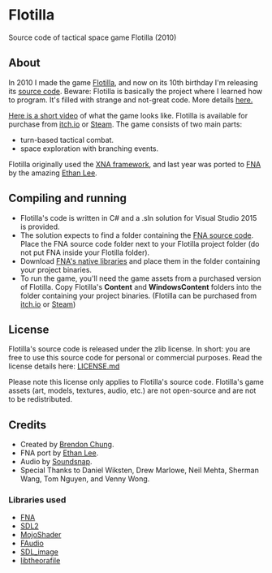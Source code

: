 # Flotilla
Source code of tactical space game Flotilla (2010)

## About
In 2010 I made the game [Flotilla](https://blendogames.com/flotilla), and now on its 10th birthday I'm releasing its [source code](https://github.com/blendogames/Flotilla). Beware: Flotilla is basically the project where I learned how to program. It's filled with strange and not-great code. More details [here.](http://blendogames.com/news/post/2020-02-27-flotilla_source_release)

[Here is a short video](https://www.youtube.com/watch?v=ayELDEOlQmE) of what the game looks like. Flotilla is available for purchase from [itch.io](https://blendogames.itch.io/flotilla) or [Steam](http://store.steampowered.com/app/55000). The game consists of two main parts:
- turn-based tactical combat.
- space exploration with branching events.

Flotilla originally used the [XNA framework](https://en.wikipedia.org/wiki/Microsoft_XNA), and last year was ported to [FNA](https://fna-xna.github.io) by the amazing [Ethan Lee](http://www.flibitijibibo.com).

## Compiling and running
- Flotilla's code is written in C# and a .sln solution for Visual Studio 2015 is provided.
- The solution expects to find a folder containing the [FNA source code](https://github.com/FNA-XNA/FNA). Place the FNA source code folder next to your Flotilla project folder (do not put FNA inside your Flotilla folder).
- Download [FNA's native libraries](http://fna.flibitijibibo.com/archive/fnalibs.tar.bz2) and place them in the folder containing your project binaries.
- To run the game, you'll need the game assets from a purchased version of Flotilla. Copy Flotilla's **Content** and **WindowsContent** folders into the folder containing your project binaries. (Flotilla can be purchased from [itch.io](https://blendogames.itch.io/flotilla) or [Steam](http://store.steampowered.com/app/55000))

## License
Flotilla's source code is released under the zlib license. In short: you are free to use this source code for personal or commercial purposes. Read the license details here: [LICENSE.md](https://github.com/blendogames/Flotilla/blob/master/LICENSE.md)

Please note this license only applies to Flotilla's source code. Flotilla's game assets (art, models, textures, audio, etc.) are not open-source and are not to be redistributed.

## Credits

- Created by [Brendon Chung](http://blendogames.com).
- FNA port by [Ethan Lee](http://www.flibitijibibo.com).
- Audio by [Soundsnap](http://soundsnap.com).
- Special Thanks to Daniel Wiksten, Drew Marlowe, Neil Mehta, Sherman Wang, Tom Nguyen, and Venny Wong.

### Libraries used

- [FNA](https://fna-xna.github.io)
- [SDL2](https://www.libsdl.org)
- [MojoShader](https://icculus.org/mojoshader)
- [FAudio](https://github.com/FNA-XNA/FAudio)
- [SDL_image](https://www.libsdl.org/projects/SDL_image)
- [libtheorafile](https://www.theora.org)
